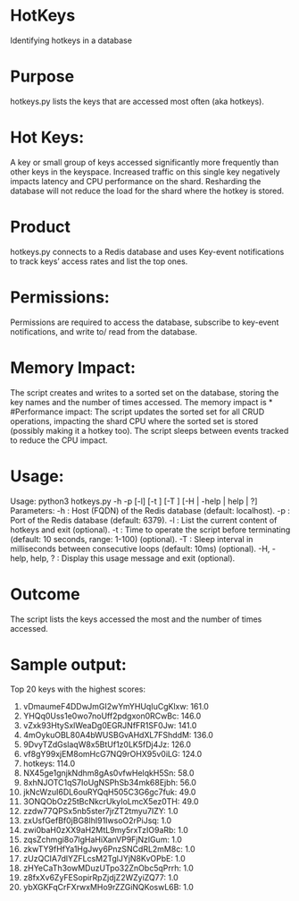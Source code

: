 # HotKeys
Identifying hotkeys in a database

# Purpose
hotkeys.py lists the keys that are accessed most often (aka hotkeys).

# Hot Keys:
A key or small group of keys accessed significantly more frequently than other keys in the keyspace. Increased traffic on this single key negatively impacts latency and CPU performance on the shard.
Resharding the database will not reduce the load for the shard where the hotkey is stored.

# Product
hotkeys.py connects to a Redis database and uses Key-event notifications to track keys’ access rates and list the top ones.

# Permissions:
Permissions are required to access the database, subscribe to key-event notifications, and write to/ read from the database.
# Memory Impact:
The script creates and writes to a sorted set on the database, storing the key names and the number of times accessed. The memory impact is <avg key name size> * <number of keys accessed>
#Performance impact:
The script updates the sorted set for all CRUD operations, impacting the shard CPU where the sorted set is stored (possibly making it a hotkey too). The script sleeps between events tracked to reduce the CPU impact.

# Usage:
Usage: python3 hotkeys.py -h <host> -p <port> [-l] [-t <time>] [-T <interval>] [-H | -help | help | ?]
Parameters:
-h <host>: Host (FQDN) of the Redis database (default: localhost).
-p <port>: Port of the Redis database (default: 6379).
-l       : List the current content of hotkeys and exit (optional).
-t <time>: Time to operate the script before terminating (default: 10 seconds, range: 1-100) (optional).
-T <ms>  : Sleep interval in milliseconds between consecutive loops (default: 10ms) (optional).
-H, -help, help, ? : Display this usage message and exit (optional).

# Outcome
The script lists the keys accessed the most and the number of times accessed.

# Sample output:
Top 20 keys with the highest scores:
1. vDmaumeF4DDwJmGI2wYmYHUqIuCgKlxw: 161.0
2. YHQq0Uss1e0wo7noUff2pdgxon0RCwBc: 146.0
3. vZxk93HtySxlWeaDg0EGRJNfFR1SF0Jw: 141.0
4. 4mOykuOBL80A4bWUSBGvAHdXL7FShddM: 136.0
5. 9DvyTZdGslaqW8x5BtUf1z0LK5fDj4Jz: 126.0
6. vf8gY99xjEM8omHcG7NQ9rOHX95v0iLG: 124.0
7. hotkeys: 114.0
8. NX45ge1gnjkNdhm8gAs0vfwHelqkH5Sn: 58.0
9. 8xhNJOTC1qS7IoUgNSPhSb34mk68Ejbh: 56.0
10. jkNcWzuI6DL6ouRYQqH505C3G6gc7fuk: 49.0
11. 3ONQObOz25tBcNkcrUkyIoLmcX5ez0TH: 49.0
12. zzdw77QPSx5nb5ster7jrZT2tmyu7IZY: 1.0
13. zxUsfGefBf0jBG8lhI91IwsoO2rPiJsq: 1.0
14. zwi0baH0zXX9aH2MtL9my5rxTzIO9aRb: 1.0
15. zqsZchmgi8o7lgHaHiXanVP9FjNzlGum: 1.0
16. zkwTY9fHfYa1HgJwy6PnzSNCdRL2mM8c: 1.0
17. zUzQCIA7dlYZFLcsM2TglJYjN8KvOPbE: 1.0
18. zHYeCaTh3owMDuzUTpo32ZnObc5qPrrh: 1.0
19. z8fxXv6ZyFESopirRpZjdjZ2WZyiZQ77: 1.0
20. ybXGKFqCrFXrwxMHo9rZZGiNQKoswL6B: 1.0


